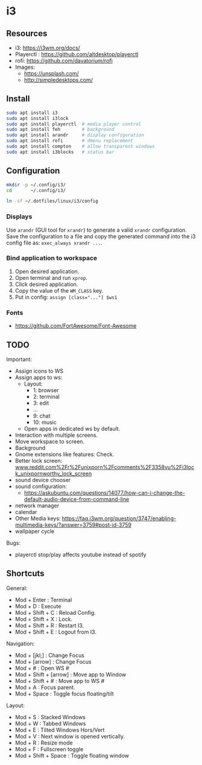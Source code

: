# i3

## Resources

- i3: https://i3wm.org/docs/
- Playerctl : https://github.com/altdesktop/playerctl
- rofi: https://github.com/davatorium/rofi
- Images:
  - https://unsplash.com/
  - http://simpledesktops.com/

## Install

```bash
sudo apt install i3
sudo apt install i3lock
sudo apt install playerctl  # media player control
sudo apt install feh        # background
sudo apt install arandr     # display configuration
sudo apt install rofi       # dmenu replacement
sudo apt install compton    # allow transparent windows
sudo apt install i3blocks   # status bar
```

## Configuration

```bash
mkdir -p ~/.config/i3/
cd       ~/.config/i3/

ln -sf ~/.dotfiles/linux/i3/config
```

### Displays

Use `arandr` (GUI tool for `xrandr`) to generate a valid `xrandr` configuration.
Save the configuration to a file and copy the generated command into the i3 config file as: `exec_always xrandr ...`.

### Bind application to workspace

1. Open desired application.
2. Open terminal and run `xprop`.
3. Click desired application.
4. Copy the value of the `WM_CLASS` key.
5. Put in config: `assign [class="..."] $ws1`

### Fonts

- https://github.com/FortAwesome/Font-Awesome


## TODO

Important:
- Assign icons to WS
- Assign apps to ws:
	- Layout:
		- 1: browser
		- 2: terminal
		- 3: edit
		- ...
		- 9: chat
		- 10: music
	- Open apps in dedicated ws by default.
- Interaction with multiple screens.
- Move workspace to screen.
- Background
- Gnome extensions like features: Check.
- Better lock screen: www.reddit.com%2Fr%2Funixporn%2Fcomments%2F3358vu%2Fi3lock_unixpornworthy_lock_screen
- sound device chooser
- sound configuration:
	- https://askubuntu.com/questions/14077/how-can-i-change-the-default-audio-device-from-command-line
- network manager
- calendar
- Other Media keys: https://faq.i3wm.org/question/3747/enabling-multimedia-keys/?answer=3759#post-id-3759
- wallpaper cycle

Bugs:
- playerctl stop/play affects youtube instead of spotify

## Shortcuts

General:
- Mod + Enter           : Terminal
- Mod + D               : Execute
- Mod + Shift + C       : Reload Config.
- Mod + Shift + X       : Lock.
- Mod + Shift + R       : Restart I3.
- Mod + Shift + E       : Logout from I3.

Navigation:
- Mod + [jkl;]          : Change Focus
- Mod + [arrow]         : Change Focus
- Mod + #               : Open WS #
- Mod + Shift + [arrow] : Move app to Window
- Mod + Shift + #       : Move app to WS #
- Mod + A               : Focus parent.
- Mod + Space           : Toggle focus floating/tilt

Layout:
- Mod + S               : Stacked Windows
- Mod + W               : Tabbed Windows
- Mod + E               : Tilted Windows Hors/Vert
- Mod + V               : Next window is opened vertically.
- Mod + R               : Resize mode
- Mod + F               : Fullscreen toggle
- Mod + Shift + Space   : Toggle floating window

